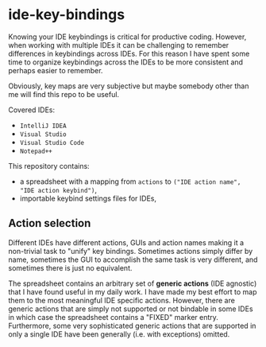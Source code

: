 # ide-key-bindings

Knowing your IDE keybindings is critical for productive coding. However, when working with multiple IDEs it can be challenging to remember differences in keybindings across IDEs. For this reason I have spent some time to organize keybindings across the IDEs to be more consistent and perhaps easier to remember. 

Obviously, key maps are very subjective but maybe somebody other than me will find this repo to be useful.

Covered IDEs:

* `IntelliJ IDEA`
* `Visual Studio`
* `Visual Studio Code`
* `Notepad++`

This repository contains:

* a spreadsheet with a mapping from `actions` to `("IDE action name", "IDE action keybind")`,
* importable keybind settings files for IDEs,

## Action selection

Different IDEs have different actions, GUIs and action names making it a non-trivial task to "unify" key bindings. Sometimes actions simply differ by name, sometimes the GUI to accomplish the same task is very different, and sometimes there is just no equivalent.

The spreadsheet contains an arbitrary set of **generic actions** (IDE agnostic) that I have found useful in my daily work. I have made my best effort to map them to the most meaningful IDE specific actions. However, there are generic actions that are simply not supported or not bindable in some IDEs in which case the spreadsheet contains a "FIXED" marker entry. Furthermore, some very sophisticated generic actions that are supported in only a single IDE have been generally (i.e. with exceptions) omitted.
